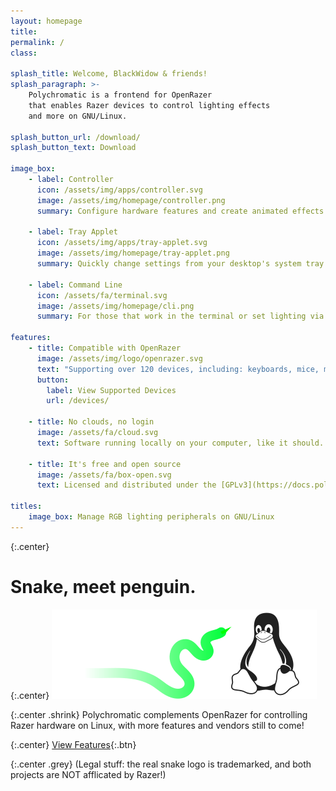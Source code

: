 ```yaml
---
layout: homepage
title:
permalink: /
class:

splash_title: Welcome, BlackWidow & friends!
splash_paragraph: >-
    Polychromatic is a frontend for OpenRazer
    that enables Razer devices to control lighting effects
    and more on GNU/Linux.

splash_button_url: /download/
splash_button_text: Download

image_box:
    - label: Controller
      icon: /assets/img/apps/controller.svg
      image: /assets/img/homepage/controller.png
      summary: Configure hardware features and create animated effects

    - label: Tray Applet
      icon: /assets/img/apps/tray-applet.svg
      image: /assets/img/homepage/tray-applet.png
      summary: Quickly change settings from your desktop's system tray

    - label: Command Line
      icon: /assets/fa/terminal.svg
      image: /assets/img/homepage/cli.png
      summary: For those that work in the terminal or set lighting via scripts

features:
    - title: Compatible with OpenRazer
      image: /assets/img/logo/openrazer.svg
      text: "Supporting over 120 devices, including: keyboards, mice, mouse mats and headsets."
      button:
        label: View Supported Devices
        url: /devices/

    - title: No clouds, no login
      image: /assets/fa/cloud.svg
      text: Software running locally on your computer, like it should.

    - title: It's free and open source
      image: /assets/fa/box-open.svg
      text: Licensed and distributed under the [GPLv3](https://docs.polychromatic.app/license/).

titles:
    image_box: Manage RGB lighting peripherals on GNU/Linux
---
```


{:.center}
# Snake, meet penguin.

{:.center}
![Tux meets a snake](/assets/img/homepage/meet-penguin.svg)

{:.center .shrink}
Polychromatic complements OpenRazer for controlling Razer hardware
on Linux, with more features and vendors still to come!

{:.center}
[View Features](/features/){:.btn}

{:.center .grey}
(Legal stuff: the real snake logo is trademarked, and both projects are NOT afflicated by Razer!)

[OpenRazer]: https://openrazer.github.io
